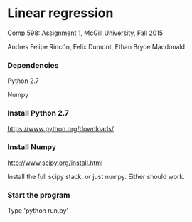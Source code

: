 # Linear regression
Comp 598: Assignment 1, McGill University, Fall 2015

Andres Felipe Rincón, Felix Dumont, Ethan Bryce Macdonald

### Dependencies

Python 2.7

Numpy


### Install Python 2.7

https://www.python.org/downloads/


### Install Numpy

http://www.scipy.org/install.html

Install the full scipy stack, or just numpy. Either should work.


### Start the program

Type 'python run.py'
